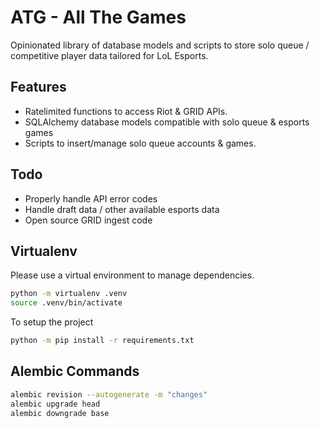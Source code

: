 # ATG - All The Games

Opinionated library of database models and scripts to store solo queue / competitive player data tailored for LoL Esports.

## Features
- Ratelimited functions to access Riot & GRID APIs.
- SQLAlchemy database models compatible with solo queue & esports games
- Scripts to insert/manage solo queue accounts & games.

## Todo
- Properly handle API error codes
- Handle draft data / other available esports data
- Open source GRID ingest code

## Virtualenv

Please use a virtual environment to manage dependencies.

```bash
python -m virtualenv .venv
source .venv/bin/activate
```

To setup the project

```bash
python -m pip install -r requirements.txt
```


## Alembic Commands

```bash
alembic revision --autogenerate -m "changes"
alembic upgrade head
alembic downgrade base
```
